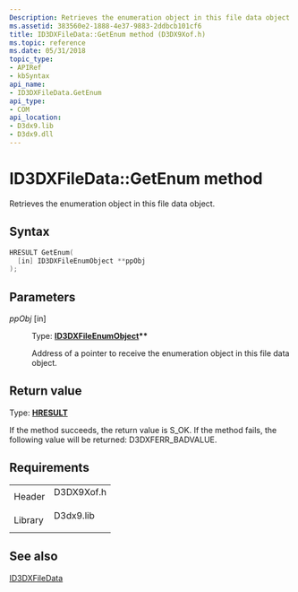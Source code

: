```yaml
---
Description: Retrieves the enumeration object in this file data object.
ms.assetid: 383560e2-1888-4e37-9883-2ddbcb101cf6
title: ID3DXFileData::GetEnum method (D3DX9Xof.h)
ms.topic: reference
ms.date: 05/31/2018
topic_type: 
- APIRef
- kbSyntax
api_name: 
- ID3DXFileData.GetEnum
api_type: 
- COM
api_location: 
- D3dx9.lib
- D3dx9.dll
---
```


# ID3DXFileData::GetEnum method

Retrieves the enumeration object in this file data object.

## Syntax


```C++
HRESULT GetEnum(
  [in] ID3DXFileEnumObject **ppObj
);
```



## Parameters

<dl> <dt>

*ppObj* \[in\]
</dt> <dd>

Type: **[**ID3DXFileEnumObject**](id3dxfileenumobject.md)\*\***

Address of a pointer to receive the enumeration object in this file data object.

</dd> </dl>

## Return value

Type: **[**HRESULT**](https://msdn.microsoft.com/library/Bb401631(v=MSDN.10).aspx)**

If the method succeeds, the return value is S\_OK. If the method fails, the following value will be returned: D3DXFERR\_BADVALUE.

## Requirements



|                    |                                                                                       |
|--------------------|---------------------------------------------------------------------------------------|
| Header<br/>  | <dl> <dt>D3DX9Xof.h</dt> </dl> |
| Library<br/> | <dl> <dt>D3dx9.lib</dt> </dl>  |



## See also

<dl> <dt>

[ID3DXFileData](id3dxfiledata.md)
</dt> </dl>

 

 




